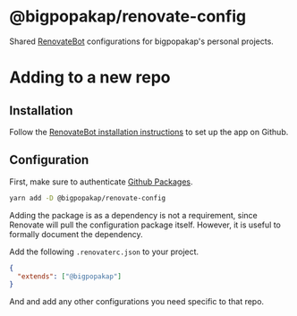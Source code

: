@bigpopakap/renovate-config
===========================

Shared [RenovateBot][renovate-config-options] configurations for bigpopakap's personal projects.

# Adding to a new repo

## Installation

Follow the [RenovateBot installation instructions][renovate-installation] to set up the app on Github.

## Configuration

First, make sure to authenticate [Github Packages][github-packages-setup].
```bash
yarn add -D @bigpopakap/renovate-config
```
Adding the package is as a dependency is not a requirement, since Renovate will pull the configuration package itself. However, it is useful to formally document the dependency.

Add the following `.renovaterc.json` to your project.
```json
{
  "extends": ["@bigpopakap"]
}
```
And and add any other configurations you need specific to that repo.

[github-packages-setup]: https://help.github.com/en/github/managing-packages-with-github-packages/configuring-npm-for-use-with-github-packages
[renovate-installation]: https://docs.renovatebot.com/
[renovate-config-options]: https://docs.renovatebot.com/configuration-options/

